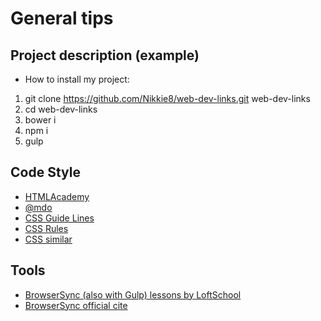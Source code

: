 # General tips

## Project description (example)
- How to install my project:
1. git clone https://github.com/Nikkie8/web-dev-links.git web-dev-links
2. cd web-dev-links
3. bower i
4. npm i
5. gulp

## Code Style
- [HTMLAcademy](http://html-academy.ru/codeguide/)
- [@mdo](http://codeguide.co/)
- [CSS Guide Lines](http://cssguidelin.es/)
- [CSS Rules](https://github.com/iamstarkov/CSS-Guidelines/blob/master/README%20Russian.md)
- [CSS similar](https://github.com/necolas/idiomatic-css/tree/master/translations/ru-RU)

## Tools
- [BrowserSync (also with Gulp) lessons by LoftSchool](https://www.youtube.com/playlist?list=PLY4rE9dstrJxchfQOLIN2peO-G6_zNjD4)
- [BrowserSync official cite](https://www.browsersync.io/)
